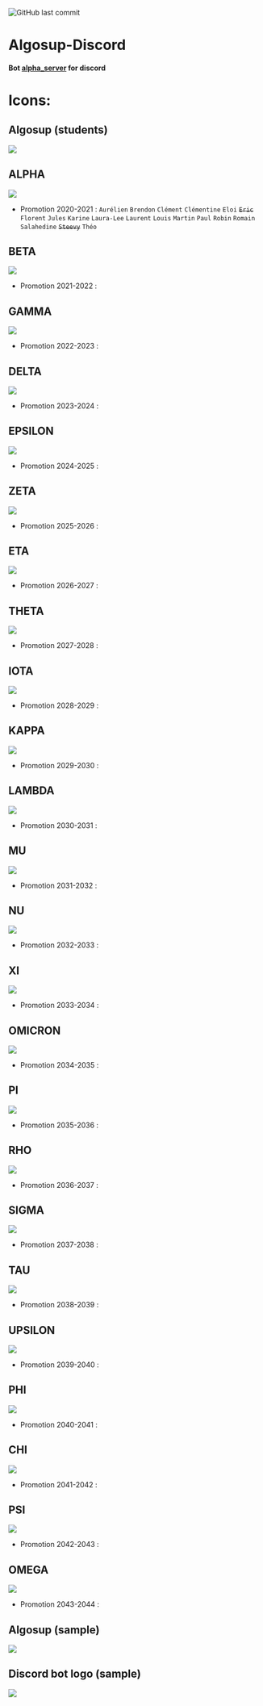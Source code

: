![GitHub last commit](https://img.shields.io/github/last-commit/PaulMarisOUMary/Algosup-Discord)

# Algosup-Discord

#### Bot [alpha_server](https://github.com/PaulMarisOUMary/Algosup-Discord/tree/main/alpha_server) for discord

# Icons:
## Algosup (students)
![](https://github.com/WarriorMachine/Algosup-Discord/blob/main/server_icons/algosup_base.png?raw=true)

## ALPHA
![](https://github.com/WarriorMachine/Algosup-Discord/blob/main/server_icons/algosup_alpha.png?raw=true)
- Promotion 2020-2021 : `Aurélien` `Brendon` `Clément` `Clémentine` `Eloi` ~~`Eric`~~ `Florent` `Jules` `Karine` `Laura-Lee` `Laurent` `Louis` `Martin` `Paul` `Robin` `Romain` `Salahedine` ~~`Steevy`~~ `Théo`
## BETA
![](https://github.com/WarriorMachine/Algosup-Discord/blob/main/server_icons/algosup_beta.png?raw=true)
- Promotion 2021-2022 : 
## GAMMA
![](https://github.com/WarriorMachine/Algosup-Discord/blob/main/server_icons/algosup_gamma.png?raw=true)
- Promotion 2022-2023 : 
## DELTA
![](https://github.com/WarriorMachine/Algosup-Discord/blob/main/server_icons/algosup_delta.png?raw=true)
- Promotion 2023-2024 : 
## EPSILON
![](https://github.com/WarriorMachine/Algosup-Discord/blob/main/server_icons/algosup_epsilon.png?raw=true)
- Promotion 2024-2025 : 
## ZETA
![](https://github.com/WarriorMachine/Algosup-Discord/blob/main/server_icons/algosup_zeta.png?raw=true)
- Promotion 2025-2026 : 
## ETA
![](https://github.com/WarriorMachine/Algosup-Discord/blob/main/server_icons/algosup_eta.png?raw=true)
- Promotion 2026-2027 : 
## THETA
![](https://github.com/WarriorMachine/Algosup-Discord/blob/main/server_icons/algosup_theta.png?raw=true)
- Promotion 2027-2028 : 
## IOTA
![](https://github.com/WarriorMachine/Algosup-Discord/blob/main/server_icons/algosup_Iota.png?raw=true)
- Promotion 2028-2029 : 
## KAPPA
![](https://github.com/WarriorMachine/Algosup-Discord/blob/main/server_icons/algosup_kappa.png?raw=true)
- Promotion 2029-2030 : 
## LAMBDA
![](https://github.com/WarriorMachine/Algosup-Discord/blob/main/server_icons/algosup_lambda.png?raw=true)
- Promotion 2030-2031 : 
## MU
![](https://github.com/WarriorMachine/Algosup-Discord/blob/main/server_icons/algosup_mu.png?raw=true)
- Promotion 2031-2032 : 
## NU
![](https://github.com/WarriorMachine/Algosup-Discord/blob/main/server_icons/algosup_nu.png?raw=true)
- Promotion 2032-2033 : 
## XI
![](https://github.com/WarriorMachine/Algosup-Discord/blob/main/server_icons/algosup_xi.png?raw=true)
- Promotion 2033-2034 : 
## OMICRON
![](https://github.com/WarriorMachine/Algosup-Discord/blob/main/server_icons/algosup_omicron.png?raw=true)
- Promotion 2034-2035 : 
## PI
![](https://github.com/WarriorMachine/Algosup-Discord/blob/main/server_icons/algosup_pi.png?raw=true)
- Promotion 2035-2036 : 
## RHO
![](https://github.com/WarriorMachine/Algosup-Discord/blob/main/server_icons/algosup_rho.png?raw=true)
- Promotion 2036-2037 : 
## SIGMA
![](https://github.com/WarriorMachine/Algosup-Discord/blob/main/server_icons/algosup_sigma.png?raw=true)
- Promotion 2037-2038 : 
## TAU
![](https://github.com/WarriorMachine/Algosup-Discord/blob/main/server_icons/algosup_tau.png?raw=true)
- Promotion 2038-2039 : 
## UPSILON
![](https://github.com/WarriorMachine/Algosup-Discord/blob/main/server_icons/algosup_upsilon.png?raw=true)
- Promotion 2039-2040 : 
## PHI
![](https://github.com/WarriorMachine/Algosup-Discord/blob/main/server_icons/algosup_phi.png?raw=true)
- Promotion 2040-2041 : 
## CHI
![](https://github.com/WarriorMachine/Algosup-Discord/blob/main/server_icons/algosup_chi.png?raw=true)
- Promotion 2041-2042 : 
## PSI
![](https://github.com/WarriorMachine/Algosup-Discord/blob/main/server_icons/algosup_psi.png?raw=true)
- Promotion 2042-2043 : 
## OMEGA
![](https://github.com/WarriorMachine/Algosup-Discord/blob/main/server_icons/algosup_omega.png?raw=true)
- Promotion 2043-2044 : 
## Algosup (sample)
![](https://github.com/WarriorMachine/Algosup-Discord/blob/main/server_icons/algosup.png?raw=true)
## Discord bot logo (sample)
![](https://github.com/PaulMarisOUMary/Algosup-Discord/blob/main/server_icons/bot_logo.png?raw=true)
